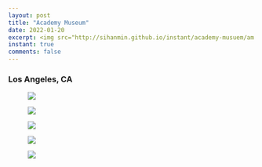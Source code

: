 ```yaml
---
layout: post
title: "Academy Museum"
date: 2022-01-20
excerpt: <img src="http://sihanmin.github.io/instant/academy-musuem/am.jpg">
instant: true
comments: false
---
```


### Los Angeles, CA

<figure>
	<a href="http://sihanmin.github.io/instant/academy-musuem/am.jpg"><img src="http://sihanmin.github.io/instant/academy-musuem/am.jpg"></a>
</figure>

<figure>
	<a href="http://sihanmin.github.io/instant/academy-musuem/1.jpg"><img src="http://sihanmin.github.io/instant/academy-museum/1.jpg"></a>
</figure>
<figure>
	<a href="http://sihanmin.github.io/instant/academy-musuem/2.jpg"><img src="http://sihanmin.github.io/instant/academy-musuem/2.jpg"></a>
</figure>
<figure>
	<a href="http://sihanmin.github.io/instant/academy-musuem/3.jpg"><img src="http://sihanmin.github.io/instant/academy-musuem/3.jpg"></a>
</figure>
<figure>
	<a href="http://sihanmin.github.io/instant/academy-musuem/4.jpg"><img src="http://sihanmin.github.io/instant/academy-musuem/4.jpg"></a>
</figure>
